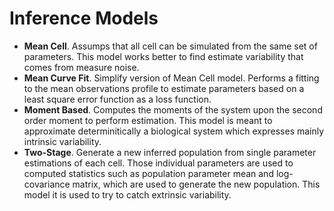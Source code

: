 # Inference Models
- **Mean Cell**. Assumps that all cell can be simulated from the same set of parameters. This model works better to find estimate variability that comes from measure noise.
- **Mean Curve Fit**. Simplify version of Mean Cell model. Performs a fitting to the mean observations profile to estimate parameters based on a least square error function as a loss function.
- **Moment Based**. Computes the moments of the system upon the second order moment to perform estimation. This model is meant to approximate determinitically a biological system which expresses mainly intrinsic variability.
- **Two-Stage**. Generate a new inferred population from single parameter estimations of each cell. Those individual parameters are used to computed statistics such as population parameter mean and log-covariance matrix, which are used to generate the new population. This model it is used to try to catch extrinsic variability.
